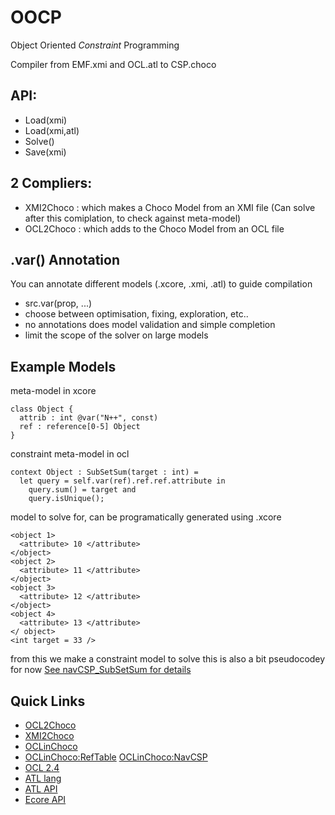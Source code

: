 # OOCP
Object Oriented _Constraint_ Programming

Compiler from EMF.xmi and OCL.atl to CSP.choco

## API:
- Load(xmi)
- Load(xmi,atl)
- Solve()
- Save(xmi)

## 2 Compliers:
- XMI2Choco : which makes a Choco Model from an XMI file (Can solve after this comiplation, to check against meta-model)
- OCL2Choco : which adds to the Choco Model from an OCL file

## .var() Annotation
You can annotate different models (.xcore, .xmi, .atl) to guide compilation
- src.var(prop, ...)
- choose between optimisation, fixing, exploration, etc..
- no annotations does model validation and simple completion
- limit the scope of the solver on large models


## Example Models
meta-model in xcore
```xcore
class Object {
  attrib : int @var("N++", const)
  ref : reference[0-5] Object
}
```
constraint meta-model in ocl
```
context Object : SubSetSum(target : int) =
  let query = self.var(ref).ref.ref.attribute in
    query.sum() = target and
    query.isUnique();
```
model to solve for, can be programatically generated using .xcore
```xmi
<object 1>
  <attribute> 10 </attribute>
</object>
<object 2>
  <attribute> 11 </attribute>
</object>
<object 3>
  <attribute> 12 </attribute>
</object>
<object 4>
  <attribute> 13 </attribute>
</ object>
<int target = 33 />
```
from this we make a constraint model to solve
this is also a bit pseudocodey for now
[See navCSP_SubSetSum for details](https://github.com/ArtemisLemon/navCSP_SubsetSum)


## Quick Links
- [OCL2Choco](https://github.com/ArtemisLemon/OOCP/blob/master/lib/src/main/java/org/uml2choco/atlocl2choco/OCL2Choco.java)
- [XMI2Choco](https://github.com/ArtemisLemon/OOCP/blob/master/lib/src/main/java/org/uml2choco/xmi2choco/XMI2Choco.java)
- [OCLinChoco](https://github.com/ArtemisLemon/OCLinChoco)
- [OCLinChoco:RefTable](https://github.com/ArtemisLemon/OCLinChoco/blob/master/lib/src/main/java/org/oclinchoco/ReferenceTable.java)
[OCLinChoco:NavCSP](https://github.com/ArtemisLemon/OCLinChoco/blob/master/lib/src/main/java/org/oclinchoco/NavCSP.java)
- [OCL 2.4](https://www.omg.org/spec/OCL/2.4/)
- [ATL lang](https://wiki.eclipse.org/ATL/User_Guide_-_The_ATL_Language)
- [ATL API](https://help.eclipse.org/latest/index.jsp?topic=%2Forg.eclipse.m2m.atl.doc%2Fguide%2Fdeveloper%2FATL+Developer+Guide.html)
- [Ecore API](https://download.eclipse.org/modeling/emf/emf/javadoc/2.11/org/eclipse/emf/ecore/package-summary.html)
<!-- - [Var&navCSP overleaf](https://www.overleaf.com/project/66d81a0bd3edfa84f15b717b) -->
